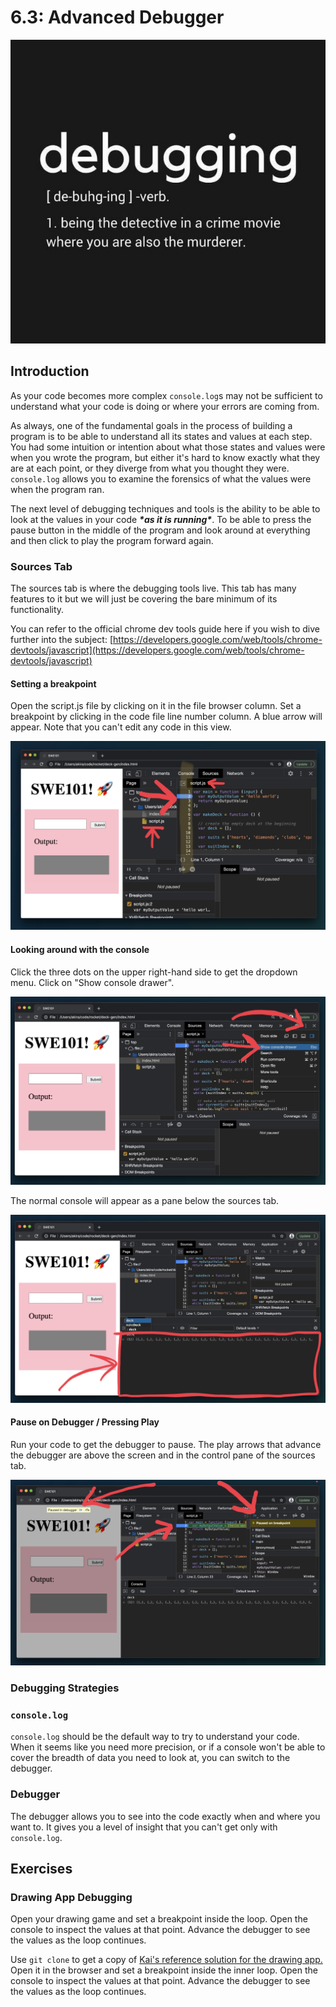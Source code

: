 # 6.3: Advanced Debugger

![debugging meme](../../.gitbook/assets/debugging.jpg)

## Introduction

As your code becomes more complex `console.log`s may not be sufficient to understand what your code is doing or where your errors are coming from.

As always, one of the fundamental goals in the process of building a program is to be able to understand all its states and values at each step. You had some intuition or intention about what those states and values were when you wrote the program, but either it's hard to know exactly what they are at each point, or they diverge from what you thought they were. `console.log` allows you to examine the forensics of what the values were when the program ran.

The next level of debugging techniques and tools is the ability to be able to look at the values in your code _**\*as it is running\***_. To be able to press the pause button in the middle of the program and look around at everything and then click to play the program forward again.

### Sources Tab

The sources tab is where the debugging tools live. This tab has many features to it but we will just be covering the bare minimum of its functionality.

You can refer to the official chrome dev tools guide here if you wish to dive further into the subject: [https://developers.google.com/web/tools/chrome-devtools/javascript](https://developers.google.com/web/tools/chrome-devtools/javascript)

#### Setting a breakpoint

Open the script.js file by clicking on it in the file browser column. Set a breakpoint by clicking in the code file line number column. A blue arrow will appear. Note that you can't edit any code in this view.

![Setting a breakpoint in the sources tab](<../../.gitbook/assets/Screen Shot 2020-09-04 at 6.26.25 PM.JPG>)

#### Looking around with the console

Click the three dots on the upper right-hand side to get the dropdown menu. Click on "Show console drawer".

![](<../../.gitbook/assets/Screen Shot 2020-09-04 at 6.26.57 PM.JPG>)

The normal console will appear as a pane below the sources tab.

![](<../../.gitbook/assets/Screen Shot 2020-09-04 at 6.27.27 PM.JPG>)

#### Pause on Debugger / Pressing Play

Run your code to get the debugger to pause. The play arrows that advance the debugger are above the screen and in the control pane of the sources tab.

![](<../../.gitbook/assets/Screen Shot 2020-09-04 at 6.37.45 PM.JPG>)

### Debugging Strategies

### `console.log`

`console.log` should be the default way to try to understand your code. When it seems like you need more precision, or if a console won't be able to cover the breadth of data you need to look at, you can switch to the debugger.

### Debugger

The debugger allows you to see into the code exactly when and where you want to. It gives you a level of insight that you can't get only with `console.log`.

## Exercises

### Drawing App Debugging

Open your drawing game and set a breakpoint inside the loop. Open the console to inspect the values at that point. Advance the debugger to see the values as the loop continues.

Use `git clone` to get a copy of [Kai's reference solution for the drawing app. ](https://github.com/kai-rocket/basics-drawing)Open it in the browser and set a breakpoint inside the inner loop. Open the console to inspect the values at that point. Advance the debugger to see the values as the loop continues.
